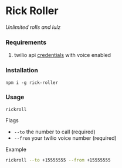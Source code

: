 
# Rick Roller

*Unlimited rolls and lulz*

### Requirements

1. twilio api [credentials](https://www.twilio.com/try-twilio) with voice enabled

### Installation

`npm i -g rick-roller`

### Usage

`rickroll`

Flags

- `--to` the number to call (required)
- `--from` your twilio voice number (required)

Example

```bash
rickroll --to +15555555 --from +15555555
```
